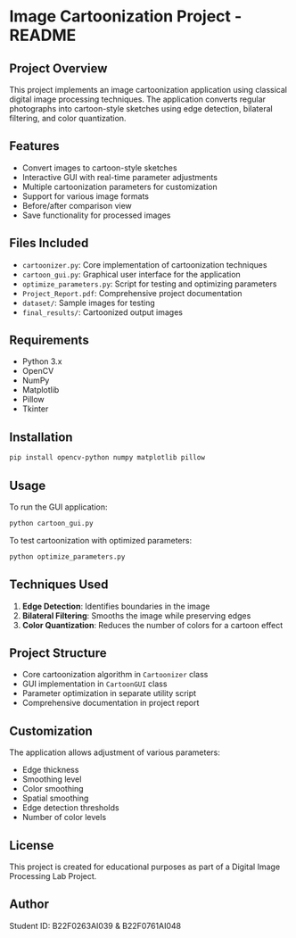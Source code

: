 # Image Cartoonization Project - README

## Project Overview
This project implements an image cartoonization application using classical digital image processing techniques. The application converts regular photographs into cartoon-style sketches using edge detection, bilateral filtering, and color quantization.

## Features
- Convert images to cartoon-style sketches
- Interactive GUI with real-time parameter adjustments
- Multiple cartoonization parameters for customization
- Support for various image formats
- Before/after comparison view
- Save functionality for processed images

## Files Included
- `cartoonizer.py`: Core implementation of cartoonization techniques
- `cartoon_gui.py`: Graphical user interface for the application
- `optimize_parameters.py`: Script for testing and optimizing parameters
- `Project_Report.pdf`: Comprehensive project documentation
- `dataset/`: Sample images for testing
- `final_results/`: Cartoonized output images

## Requirements
- Python 3.x
- OpenCV
- NumPy
- Matplotlib
- Pillow
- Tkinter

## Installation
```bash
pip install opencv-python numpy matplotlib pillow
```

## Usage
To run the GUI application:
```bash
python cartoon_gui.py
```

To test cartoonization with optimized parameters:
```bash
python optimize_parameters.py
```

## Techniques Used
1. **Edge Detection**: Identifies boundaries in the image
2. **Bilateral Filtering**: Smooths the image while preserving edges
3. **Color Quantization**: Reduces the number of colors for a cartoon effect

## Project Structure
- Core cartoonization algorithm in `Cartoonizer` class
- GUI implementation in `CartoonGUI` class
- Parameter optimization in separate utility script
- Comprehensive documentation in project report

## Customization
The application allows adjustment of various parameters:
- Edge thickness
- Smoothing level
- Color smoothing
- Spatial smoothing
- Edge detection thresholds
- Number of color levels

## License
This project is created for educational purposes as part of a Digital Image Processing Lab Project.

## Author
Student ID: B22F0263AI039 & B22F0761AI048
